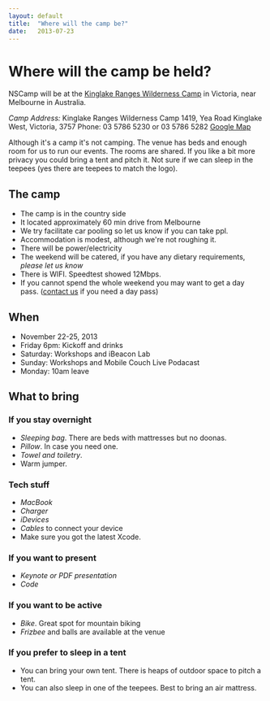 ```yaml
---
layout: default
title:  "Where will the camp be?"
date:   2013-07-23
---
```


# Where will the camp be held?

NSCamp will be at the [Kinglake Ranges Wilderness Camp](http://www.krwc.com.au/How%20to%20get%20here.html) in Victoria, near Melbourne in Australia.

*Camp Address:* 
Kinglake Ranges Wilderness Camp
1419, Yea Road
Kinglake West, Victoria, 3757
Phone: 03 5786 5230 or 03 5786 5282 
[Google Map](https://maps.google.com.au/maps?q=1419+Whittlesea-Yea+Road+Kinglake+West,+Victoria,+3757&ie=UTF-8&hq=&hnear=0x6ad7c5eec6253d1b:0xc9636f1d8f978879,1419+Whittlesea-Yea+Rd,+Kinglake+West+VIC+3757&gl=au&ei=WliIUuGpBaahigeMv4HYAg&ved=0CCsQ8gEwAA)

Although it's a camp it's not camping. The venue has beds and enough room for us to run our events.
The rooms are shared. If you like a bit more privacy you could bring a tent and pitch it. Not sure if we can sleep in the teepees (yes there are teepees to match the logo).

## The camp

* The camp is in the country side
* It located approximately 60 min drive from Melbourne
* We try facilitate car pooling so let us know if you can take ppl.
* Accommodation is modest, although we're not roughing it.
* There will be power/electricity
* The weekend will be catered, if you have any dietary requirements, *please let us know*
* There is WIFI. Speedtest showed 12Mbps.
* If you cannot spend the whole weekend you may want to get a day pass. ([contact us](/contact.html) if you need a day pass)

## When
* November 22-25, 2013
* Friday 6pm: Kickoff and drinks
* Saturday: Workshops and iBeacon Lab
* Sunday: Workshops and Mobile Couch Live Podacast
* Monday: 10am leave

## What to bring
### If you stay overnight
* *Sleeping bag*. There are beds with mattresses but no doonas.
* *Pillow*. In case you need one.
* *Towel and toiletry*.
* Warm jumper.

### Tech stuff
* *MacBook*
* *Charger*
* *iDevices* 
* *Cables* to connect your device
* Make sure you got the latest Xcode.

### If you want to present
* *Keynote or PDF presentation*
* *Code*

### If you want to be active
* *Bike*. Great spot for mountain biking
* *Frizbee* and balls are available at the venue

### If you prefer to sleep in a tent
* You can bring your own tent. There is heaps of outdoor space to pitch a tent.
* You can also sleep in one of the teepees. Best to bring an air mattress.




